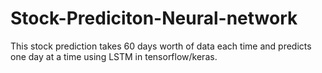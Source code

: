 # Stock-Prediciton-Neural-network
This stock prediction takes 60 days worth of data each time and predicts one day at a time using LSTM in tensorflow/keras.
